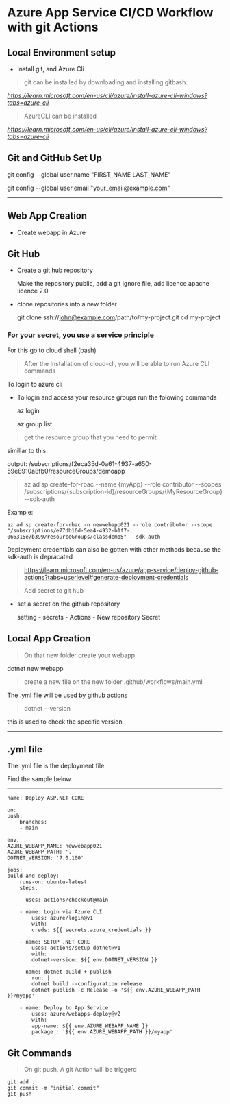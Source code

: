 # Azure App Service CI/CD Workflow with git Actions

## Local Environment setup

- Install git, and Azure Cli

> git can be installed by downloading and installing gitbash.

*https://learn.microsoft.com/en-us/cli/azure/install-azure-cli-windows?tabs=azure-cli*

> AzureCLI can be installed 

*https://learn.microsoft.com/en-us/cli/azure/install-azure-cli-windows?tabs=azure-cli*

## Git and GitHub Set Up

git config --global user.name "FIRST_NAME LAST_NAME"

git config --global user.email "your_email@example.com"

----
## Web App Creation 

- Create webapp in Azure 

## Git Hub

- Create a git hub repository 

    Make the repository public, add a git ignore file, add licence apache licence 2.0

- clone repositories into a new folder

    git clone ssh://john@example.com/path/to/my-project.git 
    cd my-project 

    
### For your secret, you use a service principle 

For this go to cloud shell (bash)

> After the Installation of cloud-cli, you will be able to run Azure CLI commands

To login to azure cli 

- To login and access your resource groups run the folowing commands

    az login 

    az group list 

> get the resource group that you need to permit 

simillar to this:

output: /subscriptions/f2eca35d-0a61-4937-a650-59e8910a8fb0/resourceGroups/demoapp

> az ad sp create-for-rbac --name {myApp} --role contributor --scopes /subscriptions/{subscription-id}/resourceGroups/{MyResourceGroup} --sdk-auth

Example:

    az ad sp create-for-rbac -n newwebapp021 --role contributor --scope "/subscriptions/e77db16d-5ea4-4932-b1f7-066315e7b399/resourceGroups/classdemo5" --sdk-auth

Deployment credentials can also be gotten with other methods because the sdk-auth is depracated 

> https://learn.microsoft.com/en-us/azure/app-service/deploy-github-actions?tabs=userlevel#generate-deployment-credentials


> Add secret to git hub

- set a secret on the github repository 

  setting - secrets - Actions - New repository  Secret 

## Local App Creation 

> On that new folder create your webapp

  dotnet new webapp

> create a new file on the new folder .github/workflows/main.yml

  The .yml file will be used by github actions 

> dotnet --version 

this is used to check the specific version 

---

## .yml file 

The .yml file is the deployment file.

Find the sample below.

----

    name: Deploy ASP.NET CORE

    on:
    push:
        branches: 
        - main

    env:
    AZURE_WEBAPP_NAME: newwebapp021
    AZURE_WEBAPP_PATH: '.'
    DOTNET_VERSION: '7.0.100'

    jobs:
    build-and-deploy:
        runs-on: ubuntu-latest
        steps:
        
        - uses: actions/checkout@main

        - name: Login via Azure CLI
            uses: azure/login@v1
            with:
            creds: ${{ secrets.azure_credentials }}

        - name: SETUP .NET CORE
            uses: actions/setup-dotnet@v1
            with:
            dotnet-version: ${{ env.DOTNET_VERSION }}

        - name: dotnet build + publish
            run: |
            dotnet build --configuration release
            dotnet publish -c Release -o '${{ env.AZURE_WEBAPP_PATH }}/myapp'

        - name: Deploy to App Service 
            uses: azure/webapps-deploy@v2
            with:
            app-name: ${{ env.AZURE_WEBAPP_NAME }}
            package : '${{ env.AZURE_WEBAPP_PATH }}/myapp'

## Git Commands 

> On git push, A git Action will be triggerd 

    git add .
    git commit -m "initial commit"
    git push